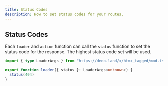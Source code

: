```yaml
---
title: Status Codes
description: How to set status codes for your routes.
---
```


## Status Codes

Each `loader` and `action` function can call the `status` function to set the
status code for the response. The highest status code set will be used.

```typescript
import { type LoaderArgs } from "https://deno.land/x/htmx_tagged/mod.ts"

export function loader({ status }: LoaderArgs<unknown>) {
  status(404)
}
```
